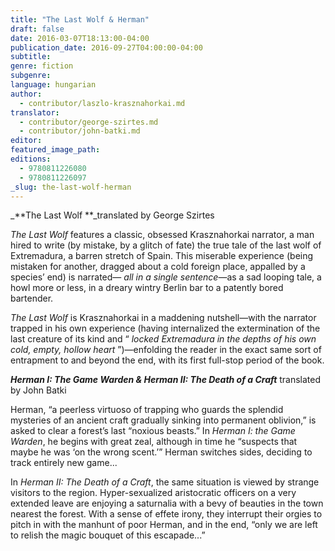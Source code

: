 ```yaml
---
title: "The Last Wolf & Herman"
draft: false
date: 2016-03-07T18:13:00-04:00
publication_date: 2016-09-27T04:00:00-04:00
subtitle:
genre: fiction
subgenre:
language: hungarian
author:
  - contributor/laszlo-krasznahorkai.md
translator:
  - contributor/george-szirtes.md
  - contributor/john-batki.md
editor:
featured_image_path:
editions:
  - 9780811226080
  - 9780811226097
_slug: the-last-wolf-herman
---
```


_**The Last Wolf
**_translated by George Szirtes

_The Last Wolf_ features a classic, obsessed Krasznahorkai narrator, a man hired to write (by mistake, by a glitch of fate) the true tale of the last wolf of Extremadura, a barren stretch of Spain. This miserable experience (being mistaken for another, dragged about a cold foreign place, appalled by a species’ end) is narrated— _all in a single sentence_—as a sad looping tale, a howl more or less, in a dreary wintry Berlin bar to a patently bored bartender.

_The Last Wolf_ is Krasznahorkai in a maddening nutshell—with the narrator trapped in his own experience (having internalized the extermination of the last creature of its kind and “ _locked Extremadura in the depths of his own cold, empty, hollow heart_ ”)—enfolding the reader in the exact same sort of entrapment to and beyond the end, with its first full-stop period of the book.

_**Herman I: The Game Warden & Herman II: The Death of a Craft**_
translated by John Batki

Herman, “a peerless virtuoso of trapping who guards the splendid mysteries of an ancient craft gradually sinking into permanent oblivion,” is asked to clear a forest’s last “noxious beasts.” In _Herman I: the Game Warden_, he begins with great zeal, although in time he “suspects that maybe he was ‘on the wrong scent.’” Herman switches sides, deciding to track entirely new game...

In _Herman II: The Death of a Craft_, the same situation is viewed by strange visitors to the region. Hyper-sexualized aristocratic officers on a very extended leave are enjoying a saturnalia with a bevy of beauties in the town nearest the forest. With a sense of effete irony, they interrupt their orgies to pitch in with the manhunt of poor Herman, and in the end, “only we are left to relish the magic bouquet of this escapade...”

